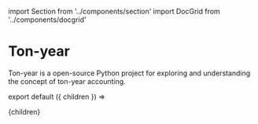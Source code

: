 import Section from '../components/section'
import DocGrid from '../components/docgrid'

# Ton-year

Ton-year is a open-source Python project for exploring and understanding the concept of ton-year accounting.

<DocGrid></DocGrid>


export default ({ children }) => <Section name='intro'>{children}</Section>
